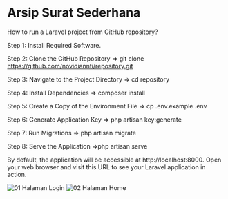 # Arsip Surat Sederhana

How to run a Laravel project from GitHub repository?

Step 1: Install Required Software.

Step 2: Clone the GitHub Repository => git clone https://github.com/novidiannti/repository.git

Step 3: Navigate to the Project Directory => cd repository

Step 4: Install Dependencies => composer install

Step 5: Create a Copy of the Environment File => cp .env.example .env

Step 6: Generate Application Key => php artisan key:generate

Step 7: Run Migrations => php artisan migrate

Step 8: Serve the Application =>php artisan serve

By default, the application will be accessible at http://localhost:8000. Open your web browser and visit this URL to see your Laravel application in action.

![01 Halaman Login](https://github.com/novidiannti/arsipsurat/img/login.jpg)
![02 Halaman Home](https://github.com/novidiannti/arsipsurat/img/home.jpg)
